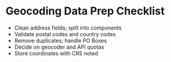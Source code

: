 # Geocoding Data Prep Checklist

- Clean address fields; split into components
- Validate postal codes and country codes
- Remove duplicates; handle PO Boxes
- Decide on geocoder and API quotas
- Store coordinates with CRS noted
